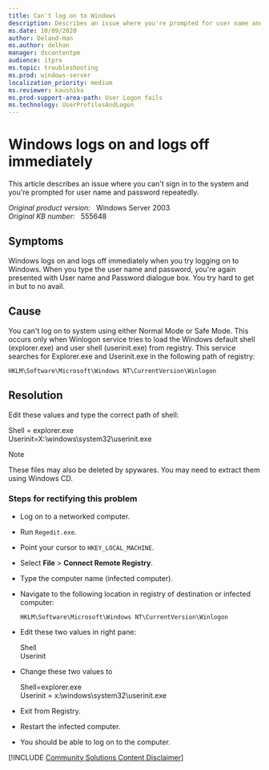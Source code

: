 ```yaml
---
title: Can't log on to Windows
description: Describes an issue where you're prompted for user name and password repeatedly when logging on Windows.
ms.date: 10/09/2020
author: Deland-Han
ms.author: delhan
manager: dscontentpm
audience: itpro
ms.topic: troubleshooting
ms.prod: windows-server
localization_priority: medium
ms.reviewer: kaushika
ms.prod-support-area-path: User Logon fails
ms.technology: UserProfilesAndLogon
---
```

# Windows logs on and logs off immediately

This article describes an issue where you can't sign in to the system and you're prompted for user name and password repeatedly.

_Original product version:_ &nbsp; Windows Server 2003  
_Original KB number:_ &nbsp; 555648

## Symptoms

Windows logs on and logs off immediately when you try logging on to Windows. When you type the user name and password, you're again presented with User name and Password dialogue box. You try hard to get in but to no avail.

## Cause

You can't log on to system using either Normal Mode or Safe Mode. This occurs only when Winlogon service tries to load the Windows default shell (explorer.exe) and user shell (userinit.exe) from registry. This service searches for Explorer.exe and Userinit.exe in the following path of registry:

`HKLM\Software\Microsoft\Windows NT\CurrentVersion\Winlogon`

## Resolution

Edit these values and type the correct path of shell:

Shell = explorer.exe  
Userinit=X:\windows\system32\userinit.exe

> [!NOTE]
> These files may also be deleted by spywares. You may need to extract them using Windows CD.

### Steps for rectifying this problem

- Log on to a networked computer.
- Run `Regedit.exe`.
- Point your cursor to `HKEY_LOCAL_MACHINE`.
- Select **File** > **Connect Remote Registry**.
- Type the computer name (infected computer).
- Navigate to the following location in registry of destination or infected computer:

    `HKLM\Software\Microsoft\Windows NT\CurrentVersion\Winlogon`
- Edit these two values in right pane:

     Shell  
     Userinit

- Change these two values to

    Shell=explorer.exe  
    Userinit = x:\windows\system32\userinit.exe
- Exit from Registry.
- Restart the infected computer.
- You should be able to log on to the computer.

[!INCLUDE [Community Solutions Content Disclaimer](../../includes/community-solutions-content-disclaimer.md)]
